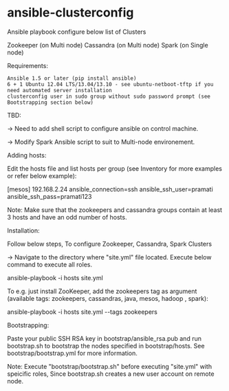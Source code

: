 ansible-clusterconfig
=====================

Ansible playbook configure below list of Clusters

Zookeeper (on Multi node)
Cassandra (on Multi node)
Spark     (on Single node)


Requirements:

    Ansible 1.5 or later (pip install ansible)
    6 + 1 Ubuntu 12.04 LTS/13.04/13.10 - see ubuntu-netboot-tftp if you need automated server installation
    clusterconfig user in sudo group without sudo password prompt (see Bootstrapping section below)
    
TBD: 

-> Need to add shell script to configure ansible on control machine.

-> Modify Spark Ansible script to suit to Multi-node environement.
	
Adding hosts:

Edit the hosts file and list hosts per group (see Inventory for more examples or refer below example):

[mesos]
192.168.2.24 ansible_connection=ssh ansible_ssh_user=pramati ansible_ssh_pass=pramati123

Note: Make sure that the zookeepers and cassandra groups contain at least 3 hosts and have an odd number of hosts.


Installation:

Follow below steps, To configure Zookeeper, Cassandra, Spark Clusters

-> Navigate to the directory where "site.yml" file located. Execute below command to execute all roles.

ansible-playbook -i hosts site.yml


To e.g. just install ZooKeeper, add the zookeepers tag as argument (available tags: zookeepers, cassandras, java, mesos, hadoop , spark):

ansible-playbook -i hosts site.yml --tags zookeepers


Bootstrapping:

Paste your public SSH RSA key in bootstrap/ansible_rsa.pub and run bootstrap.sh to bootstrap the nodes specified in bootstrap/hosts. See bootstrap/bootstrap.yml for more information.

Note: Execute "bootstrap/bootstrap.sh" before executing "site.yml" with speicific roles, Since bootstrap.sh creates a new user account on remote node.
